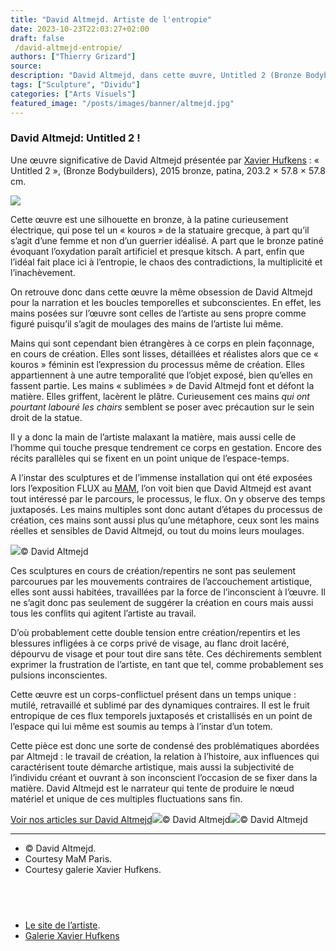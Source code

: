 ```yaml
---
title: "David Altmejd. Artiste de l'entropie"
date: 2023-10-23T22:03:27+02:00
draft: false
 /david-altmejd-entropie/
authors: ["Thierry Grizard"]
source:
description: "David Altmejd, dans cette œuvre, Untitled 2 (Bronze Bodybuilders), on retrouve toujours la même obsession pour la narration et les boucles temporelles."
tags: ["Sculpture", "Dividu"]
categories: ["Arts Visuels"]
featured_image: "/posts/images/banner/altmejd.jpg"
---
```

### **David Altmejd: Untitled 2 !**

Une œuvre significative de David Altmejd présentée par [Xavier Hufkens](http://www.xavierhufkens.com/artists/david-altmejd?ref=artefields.net) : « Untitled 2 », (Bronze Bodybuilders), 2015 bronze, patina, 203.2 × 57.8 × 57.8 cm.

![](/posts/images/altmejd/david-altmejd--sculpture--art--contemporary-art--solo-show--xavier-hufkens--brussels--2016.192.jpg)

Cette œuvre est une silhouette en bronze, à la patine curieusement électrique, qui pose tel un « kouros » de la statuaire grecque, à part qu’il s’agit d’une femme et non d’un guerrier idéalisé. A part que le bronze patiné évoquant l’oxydation paraît artificiel et presque kitsch. A part, enfin que l’idéal fait place ici à l’entropie, le chaos des contradictions, la multiplicité et l’inachèvement.

On retrouve donc dans cette œuvre la même obsession de David Altmejd pour la narration et les boucles temporelles et subconscientes. En effet, les mains posées sur l’œuvre sont celles de l’artiste au sens propre comme figuré puisqu’il s’agit de moulages des mains de l’artiste lui même.

Mains qui sont cependant bien étrangères à ce corps en plein façonnage, en cours de création. Elles sont lisses, détaillées et réalistes alors que ce « kouros » féminin est l’expression du processus même de création. Elles appartiennent à une autre temporalité que l’objet exposé, bien qu’elles en fassent partie. Les mains « sublimées » de David Altmejd font et défont la matière. Elles griffent, lacèrent le plâtre. Curieusement ces mains _qui ont pourtant labouré les chairs_ semblent se poser avec précaution sur le sein droit de la statue.

Il y a donc la main de l’artiste malaxant la matière, mais aussi celle de l’homme qui touche presque tendrement ce corps en gestation. Encore des récits parallèles qui se fixent en un point unique de l’espace-temps.

A l’instar des sculptures et de l’immense installation qui ont été exposées lors l’exposition FLUX au [MAM](http://www.mam.paris.fr/?ref=artefields.net), l’on voit bien que David Altmejd est avant tout intéressé par le parcours, le processus, le flux. On y observe des temps juxtaposés. Les mains multiples sont donc autant d’étapes du processus de création, ces mains sont aussi plus qu’une métaphore, ceux sont les mains réelles et sensibles de David Altmejd, ou tout du moins leurs moulages.

![](/posts/images/altmejd/david-altmejdsculpture-1030x515.jpg)© David Altmejd

Ces sculptures en cours de création/repentirs ne sont pas seulement parcourues par les mouvements contraires de l’accouchement artistique, elles sont aussi habitées, travaillées par la force de l’inconscient à l’œuvre. Il ne s’agit donc pas seulement de suggérer la création en cours mais aussi tous les conflits qui agitent l’artiste au travail.

D’où probablement cette double tension entre création/repentirs et les blessures infligées à ce corps privé de visage, au flanc droit lacéré, dépourvu de visage et pour tout dire sans tête. Ces déchirements semblent exprimer la frustration de l’artiste, en tant que tel, comme probablement ses pulsions inconscientes.

Cette œuvre est un corps-conflictuel présent dans un temps unique : mutilé, retravaillé et sublimé par des dynamiques contraires. Il est le fruit entropique de ces flux temporels juxtaposés et cristallisés en un point de l’espace qui lui même est soumis au temps à l’instar d’un totem.

Cette pièce est donc une sorte de condensé des problématiques abordées par Altmejd : le travail de création, la relation à l’histoire, aux influences qui caractérisent toute démarche artistique, mais aussi la subjectivité de l’individu créant et ouvrant à son inconscient l’occasion de se fixer dans la matière. David Altmejd est le narrateur qui tente de produire le nœud matériel et unique de ces multiples fluctuations sans fin.

[Voir nos articles sur David Altmejd](https://artefields.ghost.io/topic/david-altmejd/?ref=artefields.net)![](/posts/images/altmejd/david-altmejdsculpturemamparisflux-and-the-puddle.jpg)© David Altmejd![](/posts/images/altmejd/david-altmejdsculpturemam.jpg)© David Altmejd

---

* © David Altmejd.
* Courtesy MaM Paris.
* Courtesy galerie Xavier Hufkens.

⠀
---

* [Le site de l’artiste](http://www.davidaltmejd.com/?ref=artefields.net).
* [Galerie Xavier Hufkens](http://www.xavierhufkens.com/artists/david-altmejd?ref=artefields.net)